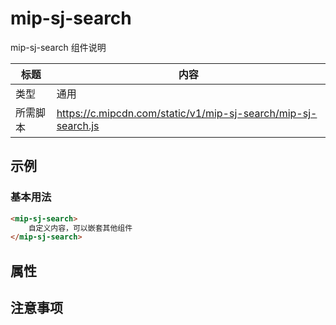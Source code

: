 # mip-sj-search

mip-sj-search 组件说明

标题|内容
----|----
类型|通用
所需脚本|https://c.mipcdn.com/static/v1/mip-sj-search/mip-sj-search.js

## 示例

### 基本用法
```html
<mip-sj-search>
    自定义内容，可以嵌套其他组件
</mip-sj-search>
```

## 属性

## 注意事项

